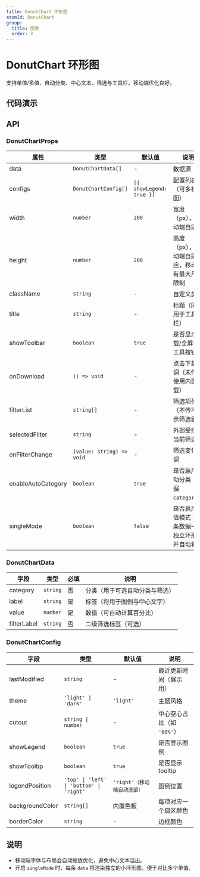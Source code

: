 ```yaml
---
title: DonutChart 环形图
atomId: DonutChart
group:
  title: 图表
  order: 3
---
```


# DonutChart 环形图

支持单值/多值、自动分类、中心文本、筛选与工具栏，移动端优化良好。

## 代码演示

<code src="../demos/charts/donut/donut-single.tsx" background="var(--main-bg-color)" title="单值" iframe=450></code>
<code src="../demos/charts/donut/donut-single-categorized.tsx" background="var(--main-bg-color)" title="单值-带分类" iframe=540></code>
<code src="../demos/charts/donut/donut-multi.tsx" background="var(--main-bg-color)" title="多值" iframe=540></code>
<code src="../demos/charts/donut/donut-multi-categorized.tsx" background="var(--main-bg-color)" title="多值-带分类" iframe=540></code>

## API

### DonutChartProps

| 属性               | 类型                      | 默认值                   | 说明                                               |
| ------------------ | ------------------------- | ------------------------ | -------------------------------------------------- |
| data               | `DonutChartData[]`        | -                        | 数据源                                             |
| configs            | `DonutChartConfig[]`      | `[{ showLegend: true }]` | 配置列表（可多视图）                               |
| width              | `number`                  | `200`                    | 宽度（px），移动端自适应                           |
| height             | `number`                  | `200`                    | 高度（px），移动端自适应，移动端有最大尺寸限制     |
| className          | `string`                  | -                        | 自定义类名                                         |
| title              | `string`                  | -                        | 标题（同时用于工具栏）                             |
| showToolbar        | `boolean`                 | `true`                   | 是否显示下载/全屏等工具按钮                        |
| onDownload         | `() => void`              | -                        | 点击下载回调（未传时使用内置下载）                 |
| filterList         | `string[]`                | -                        | 筛选项列表（不传不显示筛选器）                     |
| selectedFilter     | `string`                  | -                        | 外部受控的当前筛选值                               |
| onFilterChange     | `(value: string) => void` | -                        | 筛选变化回调                                       |
| enableAutoCategory | `boolean`                 | `true`                   | 是否启用自动分类（依据 `category`）                |
| singleMode         | `boolean`                 | `false`                  | 是否启用单值模式：每条数据一个独立环形图并自动着色 |

### DonutChartData

| 字段        | 类型     | 必填 | 说明                           |
| ----------- | -------- | ---- | ------------------------------ |
| category    | `string` | 否   | 分类（用于可选自动分类与筛选） |
| label       | `string` | 是   | 标签（将用于图例与中心文字）   |
| value       | `number` | 是   | 数值（可自动计算百分比）       |
| filterLabel | `string` | 否   | 二级筛选标签（可选）           |

### DonutChartConfig

| 字段            | 类型                                     | 默认值                      | 说明                       |
| --------------- | ---------------------------------------- | --------------------------- | -------------------------- |
| lastModified    | `string`                                 | -                           | 最近更新时间（展示用）     |
| theme           | `'light' \| 'dark'`                      | `'light'`                   | 主题风格                   |
| cutout          | `string \| number`                       | -                           | 中心空心占比（如 `'60%'`） |
| showLegend      | `boolean`                                | `true`                      | 是否显示图例               |
| showTooltip     | `boolean`                                | `true`                      | 是否显示 tooltip           |
| legendPosition  | `'top' \| 'left' \| 'bottom' \| 'right'` | `'right'（移动端自动底部）` | 图例位置                   |
| backgroundColor | `string[]`                               | 内置色板                    | 每项对应一个扇区颜色       |
| borderColor     | `string`                                 | -                           | 边框颜色                   |

## 说明

- 移动端字体与布局会自动缩放优化，避免中心文本溢出。
- 开启 `singleMode` 时，每条 `data` 将渲染独立的小环形图，便于对比多个单值。
